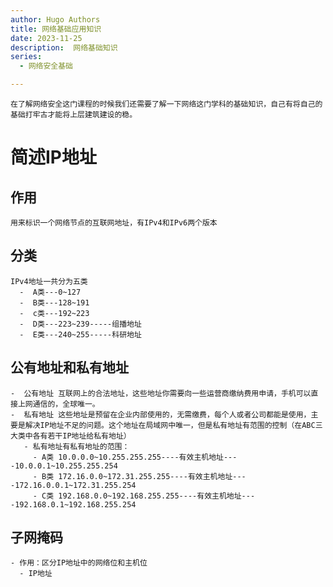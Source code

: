 ```yaml
---
author: Hugo Authors
title: 网络基础应用知识
date: 2023-11-25
description:  网络基础知识
series: 
  - 网络安全基础

---
```

```
在了解网络安全这门课程的时候我们还需要了解一下网络这门学科的基础知识，自己有将自己的基础打牢古才能将上层建筑建设的稳。
```
<!--more-->
# 简述IP地址
  ## 作用 
    用来标识一个网络节点的互联网地址，有IPv4和IPv6两个版本
  ## 分类 
    IPv4地址一共分为五类
      -  A类---0~127
      -  B类---128~191
      -  c类---192~223
      -  D类---223~239-----组播地址
      -  E类---240~255-----科研地址
  ## 公有地址和私有地址
    -  公有地址 互联网上的合法地址，这些地址你需要向一些运营商缴纳费用申请，手机可以直接上网通信的，全球唯一。
    -  私有地址 这些地址是预留在企业内部使用的，无需缴费，每个人或者公司都能是使用，主要是解决IP地址不足的问题。这个地址在局域网中唯一，但是私有地址有范围的控制（在ABC三大类中各有若干IP地址给私有地址）
       - 私有地址有私有地址的范围：
         - A类 10.0.0.0~10.255.255.255----有效主机地址----10.0.0.1~10.255.255.254
         - B类 172.16.0.0~172.31.255.255----有效主机地址----172.16.0.0.1~172.31.255.254
         - C类 192.168.0.0~192.168.255.255----有效主机地址----192.168.0.1~192.168.255.254
  ## 子网掩码
    - 作用：区分IP地址中的网络位和主机位
      - IP地址
